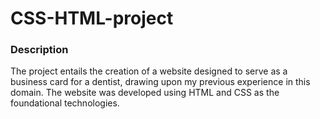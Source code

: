 # CSS-HTML-project

### Description

The project entails the creation of a website designed to serve as a business card for a dentist, drawing upon my previous experience in this domain. The website was developed using HTML and CSS as the foundational technologies.